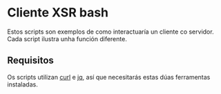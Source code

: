 # Cliente XSR bash

Estos scripts son exemplos de como interactuaría un cliente co servidor. Cada script ilustra unha función diferente.

## Requisitos

Os scripts utilizan [curl](https://curl.haxx.se/) e [jq](https://stedolan.github.io/jq/), así que necesitarás estas dúas ferramentas instaladas.